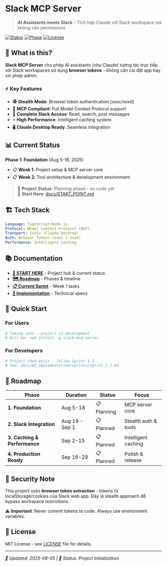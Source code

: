 # Slack MCP Server

> **AI Assistants meets Slack** - Tích hợp Claude với Slack workspace mà không cần permissions

[![Status](https://img.shields.io/badge/Status-Planning-blue)](#current-status)
[![Phase](https://img.shields.io/badge/Phase-1%20Foundation-orange)](#roadmap)
[![License](https://img.shields.io/badge/License-MIT-green)](#license)

## 🚀 What is this?

**Slack MCP Server** cho phép AI assistants (như Claude) tương tác trực tiếp với Slack workspaces sử dụng **browser tokens** - không cần cài đặt app hay xin phép admin.

### ⚡ Key Features
- 🕵️ **Stealth Mode**: Browser token authentication (xoxc/xoxd)
- 🔧 **MCP Compliant**: Full Model Context Protocol support  
- 💬 **Complete Slack Access**: Read, search, post messages
- ⚡ **High Performance**: Intelligent caching system
- 🖥️ **Claude Desktop Ready**: Seamless integration

## 📊 Current Status

**Phase 1: Foundation** (Aug 5-18, 2025)
- 📋 **Week 1**: Project setup & MCP server core
- 📋 **Week 2**: Tool architecture & development environment

> 🚧 **Project Status**: Planning phase - no code yet  
> 📖 **Start Here**: [docs/START_POINT.md](docs/START_POINT.md)

## 🏗️ Tech Stack

```yaml
Language: TypeScript/Node.js
Protocol: Model Context Protocol (MCP)
Transport: Stdio (Claude Desktop)
Auth: Browser Tokens (xoxc + xoxd)
Performance: Intelligent caching
```

## 📚 Documentation

- **[📍 START HERE](docs/START_POINT.md)** - Project hub & current status
- **[🗺️ Roadmap](docs/01_preparation/project_roadmap.md)** - Phases & timeline
- **[📋 Current Sprint](docs/02_implementation/sprints/sprint_1_1.md)** - Week 1 tasks
- **[🔧 Implementation](docs/00_context/implementation-detail.md)** - Technical specs

## 🚀 Quick Start

### For Users
```bash
# Coming soon - project in development
# Will be: npm install -g slack-mcp-server
```

### For Developers
```bash
# Project chưa exist - follow Sprint 1.1
# See: docs/02_implementation/sprints/sprint_1_1.md
```

## 🎯 Roadmap

| Phase | Duration | Status | Focus |
|-------|----------|--------|-------|
| **1. Foundation** | Aug 5-18 | 📋 Planning | MCP server core |
| **2. Slack Integration** | Aug 19 - Sep 1 | 📋 Planned | Stealth auth & tools |
| **3. Caching & Performance** | Sep 2-15 | 📋 Planned | Intelligent caching |
| **4. Production Ready** | Sep 16-29 | 📋 Planned | Polish & release |

## 🔐 Security Note

This project uses **browser token extraction** - tokens từ localStorage/cookies của Slack web app. Đây là stealth approach để bypass workspace restrictions.

⚠️ **Important**: Never commit tokens to code. Always use environment variables.

## 📄 License

MIT License - see [LICENSE](LICENSE) file for details.

---

*📅 Updated: 2025-08-05 | 🔄 Status: Project Initialization*
